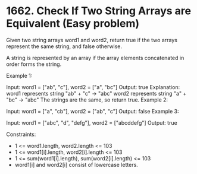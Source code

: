 # 1662. Check If Two String Arrays are Equivalent (Easy problem)

Given two string arrays word1 and word2, return true if the two arrays represent the same string, and false otherwise.

A string is represented by an array if the array elements concatenated in order forms the string.

 

Example 1:

Input: word1 = ["ab", "c"], word2 = ["a", "bc"]
Output: true
Explanation:
word1 represents string "ab" + "c" -> "abc"
word2 represents string "a" + "bc" -> "abc"
The strings are the same, so return true.
Example 2:

Input: word1 = ["a", "cb"], word2 = ["ab", "c"]
Output: false
Example 3:

Input: word1  = ["abc", "d", "defg"], word2 = ["abcddefg"]
Output: true
 

Constraints:

- 1 <= word1.length, word2.length <= 103
- 1 <= word1[i].length, word2[i].length <= 103
- 1 <= sum(word1[i].length), sum(word2[i].length) <= 103
- word1[i] and word2[i] consist of lowercase letters.